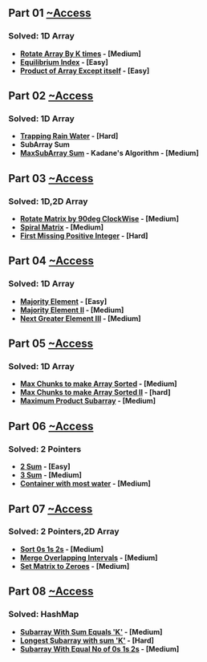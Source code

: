 ## Part 01 [ ~Access](https://github.com/18Sandeep18/100-Days-of-DSA/tree/main/Day01)

### Solved: 1D Array

 - **[Rotate Array By K times](https://leetcode.com/problems/rotate-array/description/) - \[Medium\]**
 - **[Equilibrium Index](https://leetcode.com/problems/find-pivot-index/description/) - \[Easy\]**
 - **[Product of Array Except itself](https://leetcode.com/problems/product-of-array-except-self/description/) - \[Easy\]**

## Part 02 [ ~Access](https://github.com/18Sandeep18/100-Days-of-DSA/tree/main/Day02)

### Solved: 1D Array

 - **[Trapping Rain Water](https://leetcode.com/problems/trapping-rain-water/description/) - \[Hard\]**
 - **SubArray Sum**
 - **[MaxSubArray Sum](https://leetcode.com/problems/maximum-subarray/description/) - Kadane's Algorithm - \[Medium\]**

## Part 03 [ ~Access](https://github.com/18Sandeep18/100-Days-of-DSA/tree/main/Day03)

### Solved: 1D,2D Array

 - **[Rotate Matrix by 90deg ClockWise](https://leetcode.com/problems/rotate-image/description/) - \[Medium\]**
 - **[Spiral Matrix](https://leetcode.com/problems/spiral-matrix/description/) - \[Medium\]**
 - **[First Missing Positive Integer](https://leetcode.com/problems/first-missing-positive/description/) - \[Hard\]**

## Part 04 [ ~Access](https://github.com/18Sandeep18/100-Days-of-DSA/tree/main/Day04)

### Solved: 1D Array

 - **[Majority Element](https://leetcode.com/problems/majority-element/description/) - \[Easy\]**
 - **[Majority Element II](https://leetcode.com/problems/majority-element-ii/) - \[Medium\]**
 - **[Next Greater Element III](https://leetcode.com/problems/next-greater-element-iii/description/) - \[Medium\]**

## Part 05 [ ~Access](https://github.com/18Sandeep18/100-Days-of-DSA/tree/main/Day05)

### Solved: 1D Array

 - **[Max Chunks to make Array Sorted](https://leetcode.com/problems/max-chunks-to-make-sorted/description/) - \[Medium\]**
 - **[Max Chunks to make Array Sorted II](https://leetcode.com/problems/max-chunks-to-make-sorted-ii/description/) - \[hard\]**
 - **[Maximum Product Subarray](https://leetcode.com/problems/maximum-product-subarray/description/) - \[Medium\]**

## Part 06 [ ~Access](https://github.com/18Sandeep18/100-Days-of-DSA/tree/main/Day06)

### Solved: 2 Pointers

 - **[2 Sum](https://leetcode.com/problems/two-sum-ii-input-array-is-sorted/description/) - \[Easy\]**
 - **[3 Sum](https://leetcode.com/problems/3sum/description/) - \[Medium\]**
 - **[Container with most water](https://leetcode.com/problems/container-with-most-water/description/) - \[Medium\]**

## Part 07 [ ~Access](https://github.com/18Sandeep18/100-Days-of-DSA/tree/main/Day07)

### Solved: 2 Pointers,2D Array

 - **[Sort 0s 1s 2s](https://leetcode.com/problems/sort-colors/description/) - \[Medium\]**
 - **[Merge Overlapping Intervals](https://leetcode.com/problems/merge-intervals/description/) - \[Medium\]**
 - **[Set Matrix to Zeroes](https://leetcode.com/problems/set-matrix-zeroes/description/) - \[Medium\]**

## Part 08 [ ~Access](https://github.com/18Sandeep18/100-Days-of-DSA/tree/main/Day08)

### Solved: HashMap

 - **[Subarray With Sum Equals 'K'](https://leetcode.com/problems/subarray-sum-equals-k/description/) - \[Medium\]**
 - **[Longest Subarray with sum 'K'](https://tinyurl.com/LongestSubarrayWithSumK) - \[Hard\]**
 - **[Subarray With Equal No of 0s 1s 2s](https://tinyurl.com/LongestSubarrayWithEqual0s1s2s) - \[Medium\]**
